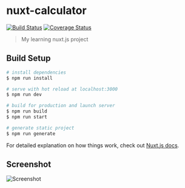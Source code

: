 # nuxt-calculator

[![Build Status](https://travis-ci.org/elblayko/nuxt-calculator.svg?branch=master)](https://travis-ci.org/elblayko/nuxt-calculator) [![Coverage Status](https://coveralls.io/repos/github/elblayko/nuxt-calculator/badge.svg?branch=master)](https://coveralls.io/github/elblayko/nuxt-calculator?branch=master)

> My learning nuxt.js project

## Build Setup

``` bash
# install dependencies
$ npm run install

# serve with hot reload at localhost:3000
$ npm run dev

# build for production and launch server
$ npm run build
$ npm run start

# generate static project
$ npm run generate
```

For detailed explanation on how things work, check out [Nuxt.js docs](https://nuxtjs.org).

## Screenshot

![Screenshot](https://i.imgur.com/cm7zpi0l.png)

